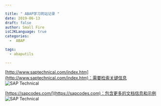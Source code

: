 ```yaml
---

title: " ABAP学习网站记录 "
date: 2019-06-13
draft: false
author: Small Fire
isCJKLanguage: true
categories: 
  -  ABAP

tags: 
  - abaputils

---
```


[http://www.saptechnical.com/index.htm](http://www.saptechnical.com/index.htm)：需要检索关键信息
![SAP Technical](/images/ABAP/WebSite.png)

[https://sapcodes.com/](https://sapcodes.com)：包含更多的文档信息和示例
![SAP Technical](/images/ABAP/WebSite2.png)

